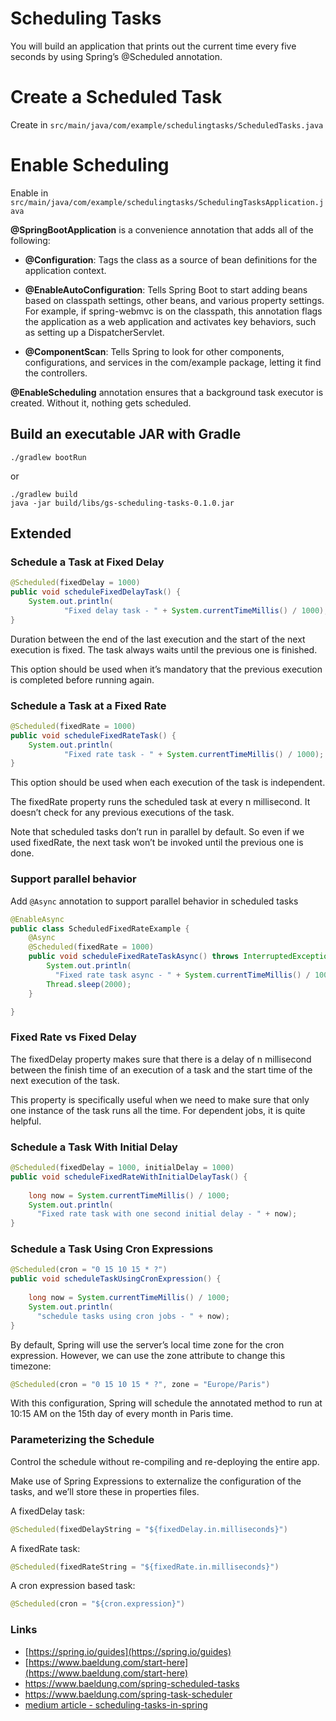 # Scheduling Tasks
You will build an application that prints out the current time every five seconds by using Spring’s @Scheduled annotation.

# Create a Scheduled Task

Create in `src/main/java/com/example/schedulingtasks/ScheduledTasks.java`

# Enable Scheduling

Enable in `src/main/java/com/example/schedulingtasks/SchedulingTasksApplication.java`

**@SpringBootApplication** is a convenience annotation that adds all of the following:

- **@Configuration**: Tags the class as a source of bean definitions for the application context.

- **@EnableAutoConfiguration**: Tells Spring Boot to start adding beans based on classpath settings, other beans, and various property settings. For example, if spring-webmvc is on the classpath, this annotation flags the application as a web application and activates key behaviors, such as setting up a DispatcherServlet.

- **@ComponentScan**: Tells Spring to look for other components, configurations, and services in the com/example package, letting it find the controllers.

**@EnableScheduling** annotation ensures that a background task executor is created. Without it, nothing gets scheduled.


## Build an executable JAR with Gradle

```shell
./gradlew bootRun
```

or

```shell
./gradlew build
java -jar build/libs/gs-scheduling-tasks-0.1.0.jar
```

## Extended

### Schedule a Task at Fixed Delay
```java
@Scheduled(fixedDelay = 1000)
public void scheduleFixedDelayTask() {
    System.out.println(
            "Fixed delay task - " + System.currentTimeMillis() / 1000);
}
```
Duration between the end of the last execution and the start of the next execution is fixed. The task always waits until the previous one is finished.

This option should be used when it’s mandatory that the previous execution is completed before running again.

### Schedule a Task at a Fixed Rate
```java
@Scheduled(fixedRate = 1000)
public void scheduleFixedRateTask() {
    System.out.println(
            "Fixed rate task - " + System.currentTimeMillis() / 1000);
}
```
This option should be used when each execution of the task is independent.

The fixedRate property runs the scheduled task at every n millisecond. It doesn’t check for any previous executions of the task.

Note that scheduled tasks don’t run in parallel by default. So even if we used fixedRate, the next task won’t be invoked until the previous one is done.

### Support parallel behavior

Add `@Async` annotation to support parallel behavior in scheduled tasks

```java
@EnableAsync
public class ScheduledFixedRateExample {
    @Async
    @Scheduled(fixedRate = 1000)
    public void scheduleFixedRateTaskAsync() throws InterruptedException {
        System.out.println(
          "Fixed rate task async - " + System.currentTimeMillis() / 1000);
        Thread.sleep(2000);
    }

}
```

### Fixed Rate vs Fixed Delay
The fixedDelay property makes sure that there is a delay of n millisecond between the finish time of an execution of a task and the start time of the next execution of the task.

This property is specifically useful when we need to make sure that only one instance of the task runs all the time. For dependent jobs, it is quite helpful.

### Schedule a Task With Initial Delay

```java
@Scheduled(fixedDelay = 1000, initialDelay = 1000)
public void scheduleFixedRateWithInitialDelayTask() {
 
    long now = System.currentTimeMillis() / 1000;
    System.out.println(
      "Fixed rate task with one second initial delay - " + now);
}
```

### Schedule a Task Using Cron Expressions

```java
@Scheduled(cron = "0 15 10 15 * ?")
public void scheduleTaskUsingCronExpression() {
 
    long now = System.currentTimeMillis() / 1000;
    System.out.println(
      "schedule tasks using cron jobs - " + now);
}
```

By default, Spring will use the server’s local time zone for the cron expression. However, we can use the zone attribute to change this timezone:

```java
@Scheduled(cron = "0 15 10 15 * ?", zone = "Europe/Paris")
```

With this configuration, Spring will schedule the annotated method to run at 10:15 AM on the 15th day of every month in Paris time.

### Parameterizing the Schedule

Control the schedule without re-compiling and re-deploying the entire app.

Make use of Spring Expressions to externalize the configuration of the tasks, and we’ll store these in properties files.

A fixedDelay task:
```java
@Scheduled(fixedDelayString = "${fixedDelay.in.milliseconds}")
```
A fixedRate task:
```java
@Scheduled(fixedRateString = "${fixedRate.in.milliseconds}")
```
A cron expression based task:
```java
@Scheduled(cron = "${cron.expression}")
```




### Links
- [https://spring.io/guides](https://spring.io/guides)
- [https://www.baeldung.com/start-here](https://www.baeldung.com/start-here)
- https://www.baeldung.com/spring-scheduled-tasks
- https://www.baeldung.com/spring-task-scheduler
- [medium article - scheduling-tasks-in-spring](https://medium.com/@AlexanderObregon/scheduling-tasks-in-spring-applications-a-practical-guide-8d28d35493c6)



